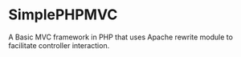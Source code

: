 # SimplePHPMVC
A Basic MVC framework in PHP that uses Apache rewrite module to facilitate controller interaction.